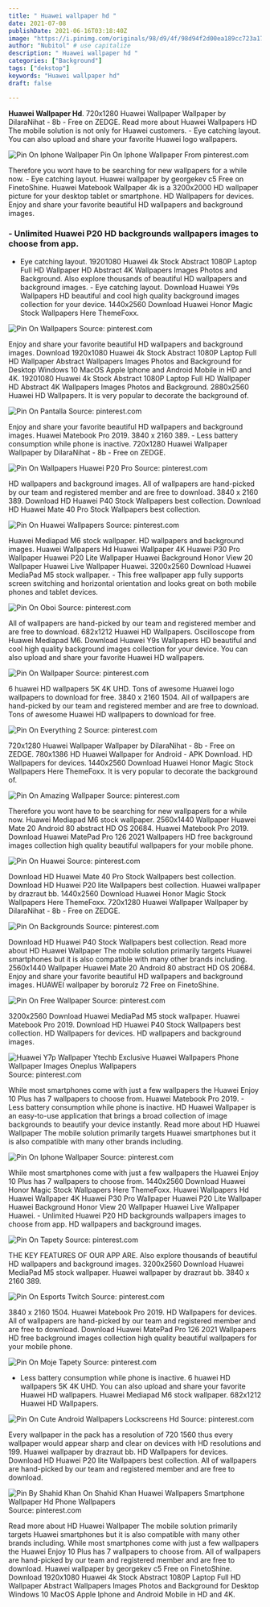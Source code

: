```yaml
---
title: " Huawei wallpaper hd "
date: 2021-07-08
publishDate: 2021-06-16T03:18:40Z
image: "https://i.pinimg.com/originals/98/d9/4f/98d94f2d00ea189cc723a170c1537b5e.jpg"
author: "Nubitol" # use capitalize
description: " Huawei wallpaper hd "
categories: ["Background"]
tags: ["dekstop"]
keywords: "Huawei wallpaper hd"
draft: false

---
```



**Huawei Wallpaper Hd**. 720x1280 Huawei Wallpaper Wallpaper by DilaraNihat - 8b - Free on ZEDGE. Read more about Huawei Wallpapers HD The mobile solution is not only for Huawei customers. - Eye catching layout. You can also upload and share your favorite Huawei logo wallpapers.

![Pin On Iphone Wallpaper](https://i.pinimg.com/564x/c4/ea/ce/c4eace92a8b6aa9b331afa9499464ff1.jpg "Pin On Iphone Wallpaper")
Pin On Iphone Wallpaper From pinterest.com


Therefore you wont have to be searching for new wallpapers for a while now. - Eye catching layout. Huawei wallpaper by georgekev c5 Free on FinetoShine. Huawei Matebook Wallpaper 4k is a 3200x2000 HD wallpaper picture for your desktop tablet or smartphone. HD Wallpapers for devices. Enjoy and share your favorite beautiful HD wallpapers and background images.

### - Unlimited Huawei P20 HD backgrounds wallpapers images to choose from app.

- Eye catching layout. 19201080 Huawei 4k Stock Abstract 1080P Laptop Full HD Wallpaper HD Abstract 4K Wallpapers Images Photos and Background. Also explore thousands of beautiful HD wallpapers and background images. - Eye catching layout. Download Huawei Y9s Wallpapers HD beautiful and cool high quality background images collection for your device. 1440x2560 Download Huawei Honor Magic Stock Wallpapers Here ThemeFoxx.


![Pin On Wallpapers](https://i.pinimg.com/originals/9b/ba/56/9bba56a8f988c5b747eee8a1917e108f.png "Pin On Wallpapers")
Source: pinterest.com

Enjoy and share your favorite beautiful HD wallpapers and background images. Download 1920x1080 Huawei 4k Stock Abstract 1080P Laptop Full HD Wallpaper Abstract Wallpapers Images Photos and Background for Desktop Windows 10 MacOS Apple Iphone and Android Mobile in HD and 4K. 19201080 Huawei 4k Stock Abstract 1080P Laptop Full HD Wallpaper HD Abstract 4K Wallpapers Images Photos and Background. 2880x2560 Huawei HD Wallpapers. It is very popular to decorate the background of.

![Pin On Pantalla](https://i.pinimg.com/originals/5f/2d/06/5f2d06d601502576d4bc05debef2ee0b.png "Pin On Pantalla")
Source: pinterest.com

Enjoy and share your favorite beautiful HD wallpapers and background images. Huawei Matebook Pro 2019. 3840 x 2160 389. - Less battery consumption while phone is inactive. 720x1280 Huawei Wallpaper Wallpaper by DilaraNihat - 8b - Free on ZEDGE.

![Pin On Wallpapers Huawei P20 Pro](https://i.pinimg.com/originals/bf/70/46/bf704686be33c217ed63ccd5510015e9.jpg "Pin On Wallpapers Huawei P20 Pro")
Source: pinterest.com

HD wallpapers and background images. All of wallpapers are hand-picked by our team and registered member and are free to download. 3840 x 2160 389. Download HD Huawei P40 Stock Wallpapers best collection. Download HD Huawei Mate 40 Pro Stock Wallpapers best collection.

![Pin On Huawei Wallpapers](https://i.pinimg.com/originals/73/71/c8/7371c8dc3401c651274355a9af68a7a1.png "Pin On Huawei Wallpapers")
Source: pinterest.com

Huawei Mediapad M6 stock wallpaper. HD wallpapers and background images. Huawei Wallpapers Hd Huawei Wallpaper 4K Huawei P30 Pro Wallpaper Huawei P20 Lite Wallpaper Huawei Background Honor View 20 Wallpaper Huawei Live Wallpaper Huawei. 3200x2560 Download Huawei MediaPad M5 stock wallpaper. - This free wallpaper app fully supports screen switching and horizontal orientation and looks great on both mobile phones and tablet devices.

![Pin On Oboi](https://i.pinimg.com/originals/c4/ca/00/c4ca0061cedaa3560909b11aad1ed64c.jpg "Pin On Oboi")
Source: pinterest.com

All of wallpapers are hand-picked by our team and registered member and are free to download. 682x1212 Huawei HD Wallpapers. Oscilloscope from Huawei Mediapad M6. Download Huawei Y9s Wallpapers HD beautiful and cool high quality background images collection for your device. You can also upload and share your favorite Huawei HD wallpapers.

![Pin On Wallpaper](https://i.pinimg.com/originals/b7/1f/b6/b71fb69b4d6ed46ff04ac0fe6aa38911.jpg "Pin On Wallpaper")
Source: pinterest.com

6 huawei HD wallpapers 5K 4K UHD. Tons of awesome Huawei logo wallpapers to download for free. 3840 x 2160 1504. All of wallpapers are hand-picked by our team and registered member and are free to download. Tons of awesome Huawei HD wallpapers to download for free.

![Pin On Everything 2](https://i.pinimg.com/originals/95/a7/62/95a762fcc6d49ffb25855bfea122aed1.png "Pin On Everything 2")
Source: pinterest.com

720x1280 Huawei Wallpaper Wallpaper by DilaraNihat - 8b - Free on ZEDGE. 780x1386 HD Huawei Wallpaper for Android - APK Download. HD Wallpapers for devices. 1440x2560 Download Huawei Honor Magic Stock Wallpapers Here ThemeFoxx. It is very popular to decorate the background of.

![Pin On Amazing Wallpaper](https://i.pinimg.com/originals/c5/89/ae/c589ae823c983a87cfe56fb38729cf12.png "Pin On Amazing Wallpaper")
Source: pinterest.com

Therefore you wont have to be searching for new wallpapers for a while now. Huawei Mediapad M6 stock wallpaper. 2560x1440 Wallpaper Huawei Mate 20 Android 80 abstract HD OS 20684. Huawei Matebook Pro 2019. Download Huawei MatePad Pro 126 2021 Wallpapers HD free background images collection high quality beautiful wallpapers for your mobile phone.

![Pin On Huawei](https://i.pinimg.com/originals/56/79/93/567993069ef289a03e4a9a3c24f7005d.png "Pin On Huawei")
Source: pinterest.com

Download HD Huawei Mate 40 Pro Stock Wallpapers best collection. Download HD Huawei P20 lite Wallpapers best collection. Huawei wallpaper by drazraut bb. 1440x2560 Download Huawei Honor Magic Stock Wallpapers Here ThemeFoxx. 720x1280 Huawei Wallpaper Wallpaper by DilaraNihat - 8b - Free on ZEDGE.

![Pin On Backgrounds](https://i.pinimg.com/originals/ce/be/32/cebe325c5de7e6debeadbfbefb0fc289.png "Pin On Backgrounds")
Source: pinterest.com

Download HD Huawei P40 Stock Wallpapers best collection. Read more about HD Huawei Wallpaper The mobile solution primarily targets Huawei smartphones but it is also compatible with many other brands including. 2560x1440 Wallpaper Huawei Mate 20 Android 80 abstract HD OS 20684. Enjoy and share your favorite beautiful HD wallpapers and background images. HUAWEI wallpaper by bororulz 72 Free on FinetoShine.

![Pin On Free Wallpaper](https://i.pinimg.com/originals/38/1f/6e/381f6e3f6532c412e16c3ceb6006771d.jpg "Pin On Free Wallpaper")
Source: pinterest.com

3200x2560 Download Huawei MediaPad M5 stock wallpaper. Huawei Matebook Pro 2019. Download HD Huawei P40 Stock Wallpapers best collection. HD Wallpapers for devices. HD wallpapers and background images.

![Huawei Y7p Wallpaper Ytechb Exclusive Huawei Wallpapers Phone Wallpaper Images Oneplus Wallpapers](https://i.pinimg.com/736x/4a/83/2b/4a832b7157d9d60b67f399d8845009fd.jpg "Huawei Y7p Wallpaper Ytechb Exclusive Huawei Wallpapers Phone Wallpaper Images Oneplus Wallpapers")
Source: pinterest.com

While most smartphones come with just a few wallpapers the Huawei Enjoy 10 Plus has 7 wallpapers to choose from. Huawei Matebook Pro 2019. - Less battery consumption while phone is inactive. HD Huawei Wallpaper is an easy-to-use application that brings a broad collection of image backgrounds to beautify your device instantly. Read more about HD Huawei Wallpaper The mobile solution primarily targets Huawei smartphones but it is also compatible with many other brands including.

![Pin On Iphone Wallpaper](https://i.pinimg.com/564x/c4/ea/ce/c4eace92a8b6aa9b331afa9499464ff1.jpg "Pin On Iphone Wallpaper")
Source: pinterest.com

While most smartphones come with just a few wallpapers the Huawei Enjoy 10 Plus has 7 wallpapers to choose from. 1440x2560 Download Huawei Honor Magic Stock Wallpapers Here ThemeFoxx. Huawei Wallpapers Hd Huawei Wallpaper 4K Huawei P30 Pro Wallpaper Huawei P20 Lite Wallpaper Huawei Background Honor View 20 Wallpaper Huawei Live Wallpaper Huawei. - Unlimited Huawei P20 HD backgrounds wallpapers images to choose from app. HD wallpapers and background images.

![Pin On Tapety](https://i.pinimg.com/originals/4e/31/39/4e3139d2372129c4acf2dfa052900cd9.jpg "Pin On Tapety")
Source: pinterest.com

THE KEY FEATURES OF OUR APP ARE. Also explore thousands of beautiful HD wallpapers and background images. 3200x2560 Download Huawei MediaPad M5 stock wallpaper. Huawei wallpaper by drazraut bb. 3840 x 2160 389.

![Pin On Esports Twitch](https://i.pinimg.com/originals/38/2d/ee/382dee5092a4ad58b0ec6b68b03c8b3b.jpg "Pin On Esports Twitch")
Source: pinterest.com

3840 x 2160 1504. Huawei Matebook Pro 2019. HD Wallpapers for devices. All of wallpapers are hand-picked by our team and registered member and are free to download. Download Huawei MatePad Pro 126 2021 Wallpapers HD free background images collection high quality beautiful wallpapers for your mobile phone.

![Pin On Moje Tapety](https://i.pinimg.com/474x/98/bd/87/98bd8719a80a11f83cc43e1b4e014eba.jpg "Pin On Moje Tapety")
Source: pinterest.com

- Less battery consumption while phone is inactive. 6 huawei HD wallpapers 5K 4K UHD. You can also upload and share your favorite Huawei HD wallpapers. Huawei Mediapad M6 stock wallpaper. 682x1212 Huawei HD Wallpapers.

![Pin On Cute Android Wallpapers Lockscreens Hd](https://i.pinimg.com/originals/60/67/7b/60677b109ef662ba8376f9f4b68d1c61.png "Pin On Cute Android Wallpapers Lockscreens Hd")
Source: pinterest.com

Every wallpaper in the pack has a resolution of 720 1560 thus every wallpaper would appear sharp and clear on devices with HD resolutions and 199. Huawei wallpaper by drazraut bb. HD Wallpapers for devices. Download HD Huawei P20 lite Wallpapers best collection. All of wallpapers are hand-picked by our team and registered member and are free to download.

![Pin By Shahid Khan On Shahid Khan Huawei Wallpapers Smartphone Wallpaper Hd Phone Wallpapers](https://i.pinimg.com/originals/98/d9/4f/98d94f2d00ea189cc723a170c1537b5e.jpg "Pin By Shahid Khan On Shahid Khan Huawei Wallpapers Smartphone Wallpaper Hd Phone Wallpapers")
Source: pinterest.com

Read more about HD Huawei Wallpaper The mobile solution primarily targets Huawei smartphones but it is also compatible with many other brands including. While most smartphones come with just a few wallpapers the Huawei Enjoy 10 Plus has 7 wallpapers to choose from. All of wallpapers are hand-picked by our team and registered member and are free to download. Huawei wallpaper by georgekev c5 Free on FinetoShine. Download 1920x1080 Huawei 4k Stock Abstract 1080P Laptop Full HD Wallpaper Abstract Wallpapers Images Photos and Background for Desktop Windows 10 MacOS Apple Iphone and Android Mobile in HD and 4K.

